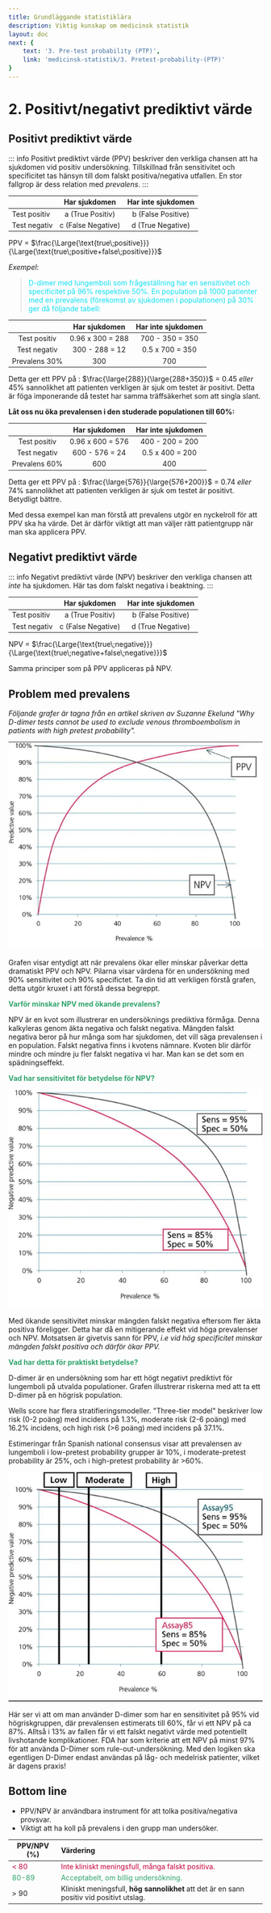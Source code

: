 ```yaml
---
title: Grundläggande statistiklära
description: Viktig kunskap om medicinsk statistik
layout: doc
next: {
    text: '3. Pre-test probability (PTP)',
    link: 'medicinsk-statistik/3. Pretest-probability-(PTP)'
}
---
```


<style>
gr { color: #30a46c }
re { color: #C70039 }
ye { color: #D6AB1E }
bl { color: #0CDFF2 }
</style>

# 2. Positivt/negativt prediktivt värde

## Positivt prediktivt värde

::: info Positivt prediktivt värde (PPV) beskriver den verkliga chansen att ha sjukdomen vid positiv undersökning. Tillskillnad från sensitivitet och specificitet tas hänsyn till dom falskt positiva/negativa utfallen. En stor fallgrop är dess relation med _prevalens_.
:::

|               | Har sjukdomen             | Har inte sjukdomen        |
| ------------- | :-----------:             | :--------------------:    |
| Test positiv  | a (True Positiv)          | b (False Positive)        |
| Test negativ  | c (False Negative)        | d (True Negative)         |

PPV = $\frac{\Large{\text{true\;positive}}}{\Large{\text{true\;positive+false\;positive}}}$

_Exempel_:
> <bl> D-dimer med lungemboli som frågeställning har en sensitivitet och specificitet på 96% respektive 50%. En population på 1000 patienter med en prevalens (förekomst av sjukdomen i populationen) på 30% ger då följande tabell: </bl>

|               | Har sjukdomen             | Har inte sjukdomen        |
| :-------------: | :-----------:           | :--------------------:    |
| Test positiv  | 0.96 x 300  = 288           |  700 - 350 = 350           |
| Test negativ  |  300 - 288 = 12            | 0.5 x 700 = 350             |
| Prevalens 30% | 300                        | 700                        |


Detta ger ett PPV på : $\frac{\large{288}}{\large{288+350}}$ = 0.45 _eller_ 45% sannolikhet att patienten verkligen är sjuk om testet är positivt. Detta är föga imponerande då testet har samma träffsäkerhet som att singla slant. 

**Låt oss nu öka prevalensen i den studerade populationen till 60%:**

|               | Har sjukdomen             | Har inte sjukdomen        |
| :-------------: | :-----------:           | :--------------------:    |
| Test positiv  | 0.96 x 600  = 576           |  400 - 200 = 200           |
| Test negativ  |  600 - 576 = 24            | 0.5 x 400 = 200             |
| Prevalens 60% | 600                        | 400                        |

Detta ger ett PPV på : $\frac{\large{576}}{\large{576+200}}$ = 0.74 _eller_ 74% sannolikhet att patienten verkligen är sjuk om testet är positivt. Betydligt bättre.

Med dessa exempel kan man förstå att prevalens utgör en nyckelroll för att PPV ska ha värde. Det är därför viktigt att man väljer rätt patientgrupp när man ska applicera PPV. 

## Negativt prediktivt värde

::: info Negativt prediktivt värde (NPV) beskriver den verkliga chansen att _inte_ ha sjukdomen. Här tas dom falskt negativa i beaktning.
:::

|               | Har sjukdomen             | Har inte sjukdomen        |
| ------------- | :-----------:             | :--------------------:    |
| Test positiv  | a (True Positiv)          | b (False Positive)        |
| Test negativ  | c (False Negative)        | d (True Negative)         |

NPV = $\frac{\Large{\text{true\;negative}}}{\Large{\text{true\;negative+false\;negative}}}$

Samma principer som på PPV appliceras på NPV.

## Problem med prevalens

_Följande grafer är tagna från en artikel skriven av Suzanne Ekelund "Why D-dimer tests cannot be used to exclude venous thromboembolism in patients with high pretest probability"._

![graph-PPV-NPV](graph-PPV-NPV.png)

Grafen visar entydigt att när prevalens ökar eller minskar påverkar detta dramatiskt PPV och NPV. Pilarna visar värdena för en undersökning med 90% sensitivitet och 90% specifictet. Ta din tid att verkligen förstå grafen, detta utgör kruxet i att förstå dessa begreppt. 

__<gr> Varför minskar NPV med ökande prevalens? </gr>__

NPV är en kvot som illustrerar en undersöknings prediktiva förmåga. Denna kalkyleras genom äkta negativa och falskt negativa. Mängden falskt negativa beror på hur många som har sjukdomen, det vill säga prevalensen i en population. Falskt negativa finns i kvotens nämnare. Kvoten blir därför mindre och mindre ju fler falskt negativa vi har. Man kan se det som en spädningseffekt.

__<gr> Vad har sensitivitet för betydelse för NPV? </gr>__

![graph-sens](graph-sens.png)

Med ökande sensitivitet minskar mängden falskt negativa eftersom fler äkta positiva föreligger. Detta har då en mitigerande effekt vid höga prevalenser och NPV. Motsatsen är givetvis sann för PPV, _i.e vid hög specificitet minskar mängden falskt positiva och därför ökar PPV._

__<gr> Vad har detta för praktiskt betydelse? </gr>__

D-dimer är en undersökning som har ett högt negativt prediktivt för lungemboli på utvalda populationer. Grafen illustrerar riskerna med att ta ett D-dimer på en högrisk population. 

Wells score har flera stratifieringsmodeller. "Three-tier model" beskriver low risk (0-2 poäng) med incidens på 1.3%, moderate risk (2-6 poäng) med 16.2% incidens, och high risk (>6 poäng) med incidens på 37.1%. 

Estimeringar från Spanish national consensus visar att prevalensen av lungemboli i low-pretest probability grupper är 10%, i moderate-pretest probability är 25%, och i high-pretest probability är >60%.

![graph-PE](graph-PE.png)

Här ser vi att om man använder D-dimer som har en sensitivitet på 95% vid högriskgruppen, där prevalensen estimerats till 60%,  får vi ett NPV på ca 87%. Alltså i 13% av fallen får vi ett falskt negativt värde med potentiellt livshotande komplikationer. FDA har som kriterie att ett NPV på minst 97% för att använda D-Dimer som rule-out-undersökning. Med den logiken ska egentligen D-Dimer endast användas på låg- och medelrisk patienter, vilket är dagens praxis!

## Bottom line

* PPV/NPV är användbara instrument för att tolka positiva/negativa provsvar.
* Viktigt att ha koll på prevalens i den grupp man undersöker.

|       PPV/NPV (%)          |                Värdering                                                               | 
| -------------          | :-----------------------------------------------------------------------              | 
| <re> < 80          </re>        | <re> Inte kliniskt meningsfull, många falskt positiva.    </re>                                  | 
|<gr> 80-89 </gr>               | <gr> Acceptabelt, om billig undersökning.  </gr>                                                 | 
|<pu> > 90 </pu>                 | <pu> Kliniskt meningsfull, **hög sannolikhet** att det är en sann positiv vid positivt utslag. </pu>  | 

